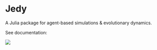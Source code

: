 # Jedy

A Julia package for agent-based simulations & evolutionary dynamics.

See documentation:

[![](https://img.shields.io/badge/docs-stable-blue.svg)](https://lucrae.github.io/Jedy.jl/stable)

